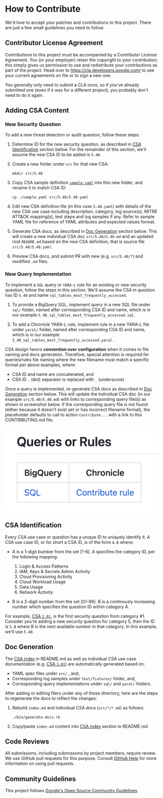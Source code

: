 # How to Contribute

We'd love to accept your patches and contributions to this project. There are
just a few small guidelines you need to follow.

## Contributor License Agreement

Contributions to this project must be accompanied by a Contributor License
Agreement. You (or your employer) retain the copyright to your contribution;
this simply gives us permission to use and redistribute your contributions as
part of the project. Head over to <https://cla.developers.google.com/> to see
your current agreements on file or to sign a new one.

You generally only need to submit a CLA once, so if you've already submitted one
(even if it was for a different project), you probably don't need to do it
again.

## Adding CSA Content

### New Security Question
To add a new threat detection or audit question, follow these steps:

1. Determine ID for the new security question, as described in [CSA Identification](#csa-identification) section below. For the remainder of this section, we'll assume the new CSA ID to be added is `5.40`.

2. Create a new folder under `src` for that new CSA:
    ```
    mkdir src/5.40
    ```
3. Copy CSA sample definition [`sample.yaml`](./sample.yaml) into this new folder, and rename it to match CSA ID:
    ```
    cp ./sample.yaml src/5.40/5.40.yaml
    ```
4. Edit new CSA definition file (in this case `5.40.yaml`) with details of the new CSA use case including description, category, log source(s), MITRE ATT&CK mapping(s), test steps and log samples if any. Refer to sample YAML file for reference of YAML attributes and expected values format.

5. Generate CSA docs, as described in [Doc Generation](#doc-generation) section below. This will create a new individual CSA doc `src/5.40/5.40.md` and an updated root `README.md` based on the new CSA definition, that is source file `src/5.40/5.40.yaml`.

3. Preview CSA docs, and submit PR with new (e.g. `src/5.40/*`) and modified `.md` files.

### New Query Implementation
To implement a `SQL` query or `YARA-L` rule for an existing or new security question, follow the steps in this section. We'll assume the CSA in question has ID `5.40` and name `sql_tables_most_frequently_accessed`.

1. To provide a BigQuery SQL, implement query in a new SQL file under `sql/` folder, named after corresponding CSA ID and name, which is in our example `5_40_sql_tables_most_frequently_accessed.sql`.

2. To add a Chronicle YARA-L rule, implement rule in a new YARA-L file under `yaral/` folder, named after corresponding CSA ID and name, which is in our example
`5_40_sql_tables_most_frequently_accessed.yaral` .

CSA design favors **convention over configuration** when it comes to file naming and docs generation. Therefore, special attention is required for queries/rules file naming where the new filename must match a specific format per above examples, where:
- CSA ID and name are concatenated, and
- CSA ID `.` (dot) separator is replaced with `_` (underscore)

Once a query is implemented, re-generate CSA docs as described in [Doc Generation](#doc-generation) section below. This will update the individual CSA doc (in our example `src/5.40/5.40.md`) with links to corresponding query file(s) as shown in screenshot below. If the corresponding query file is not found (either because it doesn't exist yet or has incorrect filename format), the placeholder defaults to call to action `Contribute...` with a link to this CONTRIBUTING.md file.

![Query link in auto-generated CSA doc](/assets/csa_doc_query.png)

## CSA Identification

Every CSA use case or question has a unique ID to uniquely identify it. A CSA use case ID, or for short a CSA ID, is of the form `A.B` where:

-  A is a 1-digit bumber from the set [1-6]. A specifies the category ID, per the following mapping:
    1. Login & Access Patterns
    2. IAM, Keys & Secrets Admin Activity
    3. Cloud Provisoning Activity
    4. Cloud Workload Usage
    5. Data Usage
    6. Network Activity

-  B is a 2-digit number from the set [01-99]. B is a continously increasing number which specifies the question ID within category A.

For example, [CSA `1.01`](./src/1.01/1.01.md), is the first security question from category #1. Consider you're adding a new security question for category 5, then the ID is `5.B` where B is the next available number in that category. In this example, we'll use `5.40`.

## Doc Generation

The [CSA index](./README.md#security-analytics-use-cases) in README.md as well as individual CSA use case documentation (e.g. [CSA `1.01`](./src/1.01/1.01.md)) are automatically generated based on:
- YAML spec files under `src/` , and,
- Corresponding log samples under `test/fixtures/` folder, and,
- Corresponding query implementations under `sql/` and `yaral/` folders.

After adding or editing filers under any of those directory, here are the steps to regenerate the docs to reflect the changes:

1. Rebuild `index.md` and individual CSA docs (`src/*/*.md`) as follows:
    ```
    ./bin/generate-docs.rb
    ```
2. Copy/paste `index.md` content into [CSA index](./README.md#security-analytics-use-cases) section in README.md

## Code Reviews

All submissions, including submissions by project members, require review. We
use GitHub pull requests for this purpose. Consult
[GitHub Help](https://help.github.com/articles/about-pull-requests/) for more
information on using pull requests.

## Community Guidelines

This project follows [Google's Open Source Community
Guidelines](https://opensource.google/conduct/).